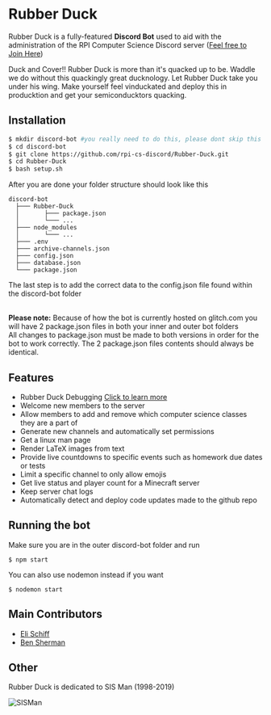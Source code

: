 Rubber Duck
======
Rubber Duck is a fully-featured **Discord Bot** used to aid with the administration of the RPI Computer Science Discord server
([Feel free to Join Here](https://discord.gg/fH8nNMQ))

Duck and Cover!! Rubber Duck is more than it's quacked up to be. Waddle we do without this quackingly great ducknology. Let Rubber Duck take you under his wing. Make yourself feel vinduckated and deploy this in producktion and get your semiconducktors quacking.

## Installation
```bash
$ mkdir discord-bot #you really need to do this, please dont skip this step
$ cd discord-bot
$ git clone https://github.com/rpi-cs-discord/Rubber-Duck.git
$ cd Rubber-Duck
$ bash setup.sh
```
After you are done your folder structure should look like this
```
discord-bot
  ├─── Rubber-Duck
  │       ├─── package.json
  │       └─── ...
  ├─── node_modules
  │       └─── ...
  ├─── .env
  ├─── archive-channels.json
  ├─── config.json
  ├─── database.json
  └─── package.json
```
The last step is to add the correct data to the config.json file found within the discord-bot folder
<br /><br />

**Please note:** Because of how the bot is currently hosted on glitch.com you will have 2 package.json files in both your inner and outer bot folders<br />
All changes to package.json must be made to both versions in order for the bot to work correctly. The 2 package.json files contents should always be identical.

## Features

- Rubber Duck Debugging [Click to learn more](https://en.wikipedia.org/wiki/Rubber_duck_debugging)
- Welcome new members to the server
- Allow members to add and remove which computer science classes they are a part of
- Generate new channels and automatically set permissions
- Get a linux man page
- Render LaTeX images from text
- Provide live countdowns to specific events such as homework due dates or tests
- Limit a specific channel to only allow emojis
- Get live status and player count for a Minecraft server
- Keep server chat logs
- Automatically detect and deploy code updates made to the github repo

## Running the bot
Make sure you are in the outer discord-bot folder and run<br />
```
$ npm start
```
You can also use nodemon instead if you want
```
$ nodemon start
```

## Main Contributors
* [Eli Schiff](https://github.com/elihschiff)
* [Ben Sherman](https://gitlab.com/phi11ipus)

## Other
Rubber Duck is dedicated to SIS Man (1998-2019)

![](https://imgur.com/oc2397H.gif "SISMan")
